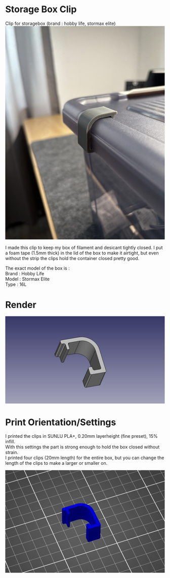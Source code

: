 # Storage Box Clip
Clip for storagebox (brand : hobby life, stormax elite)
![Picture](Clip.JPEG)

I made this clip to keep my box of filament and desicant tightly closed. I put a foam tape (1.5mm thick) in the lid of the box to make it airtight, but even without the strip the clips hold the container closed pretty good.

The exact model of the box is : <br>
Brand : Hobby Life <br>
Model : Stormax Elite<br>
Type : 16L

# Render
![Render](Clip_Render.png)

# Print Orientation/Settings
I printed the clips in SUNLU PLA+, 0.20mm layerheight (fine preset), 15% infill.<br>
With this settings the part is strong enough to hold the box closed without strain.<br>
I printed four clips (20mm length) for the entire box, but you can change the length of the clips to make a larger or smaller on.

![Slicer-View](Print_Orientation.png)

